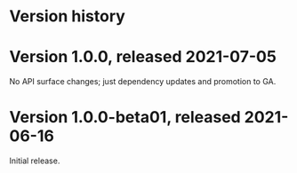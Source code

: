 # Version history

# Version 1.0.0, released 2021-07-05

No API surface changes; just dependency updates and promotion to GA.

# Version 1.0.0-beta01, released 2021-06-16

Initial release.
